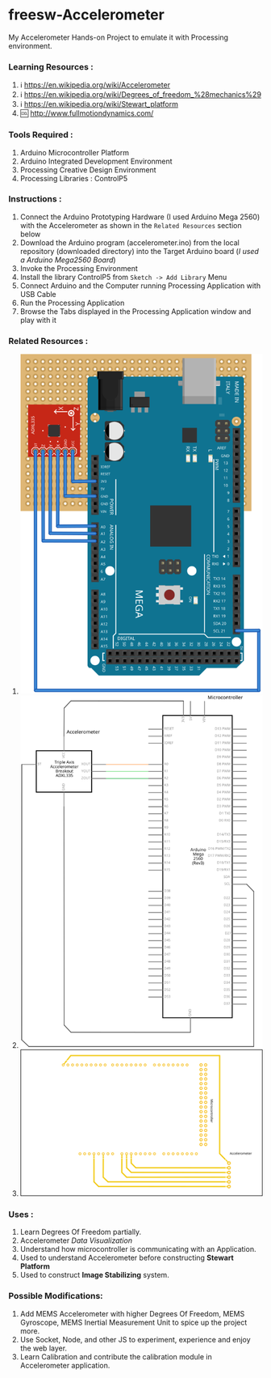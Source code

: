 freesw-Accelerometer
====================

My Accelerometer Hands-on Project to emulate it with Processing environment.

### Learning Resources :

1. :information_source: https://en.wikipedia.org/wiki/Accelerometer
2. :information_source: https://en.wikipedia.org/wiki/Degrees_of_freedom_%28mechanics%29
3. :information_source: https://en.wikipedia.org/wiki/Stewart_platform
4. :cool: http://www.fullmotiondynamics.com/

### Tools Required :

1. Arduino Microcontroller Platform
2. Arduino Integrated Development Environment
3. Processing Creative Design Environment
4. Processing Libraries : ControlP5

### Instructions :

1. Connect the Arduino Prototyping Hardware (I used Arduino Mega 2560) with the Accelerometer as shown in the `Related Resources` section below
2. Download the Arduino program (accelerometer.ino) from the local repository (downloaded directory) into the Target Arduino board (_I used a Arduino Mega2560 Board_)
3. Invoke the Processing Environment
4. Install the library ControlP5 from `Sketch -> Add Library` Menu
5. Connect Arduino and the Computer running Processing Application with USB Cable
6. Run the Processing Application
7. Browse the Tabs displayed in the Processing Application window and play with it

### Related Resources :

1. ![Accelerometer & Arduino Board Connections](/Accelerometer_bb.svg)
2. ![Accelerometer & Arduino Schematic Diagram](/Accelerometer_schem.svg)
3. ![Accelerometer & Arduino PCB Routed Result](/Accelerometer_pcb.svg)

### Uses :

1. Learn Degrees Of Freedom partially.
2. Accelerometer *Data Visualization*
3. Understand how microcontroller is communicating with an Application.
4. Used to understand Accelerometer before constructing **Stewart Platform**
5. Used to construct **Image Stabilizing** system.

### Possible Modifications:

1. Add  MEMS Accelerometer with higher Degrees Of Freedom, MEMS Gyroscope, MEMS Inertial Measurement Unit to spice up the project more.
2. Use Socket, Node, and other JS to experiment, experience and enjoy the web layer.
3. Learn Calibration and contribute the calibration module in Accelerometer application.

